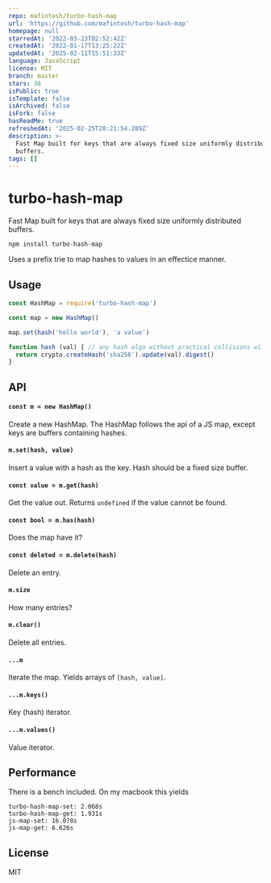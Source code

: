 ```yaml
---
repo: mafintosh/turbo-hash-map
url: 'https://github.com/mafintosh/turbo-hash-map'
homepage: null
starredAt: '2022-03-23T02:52:42Z'
createdAt: '2022-01-17T13:25:22Z'
updatedAt: '2025-02-11T15:51:33Z'
language: JavaScript
license: MIT
branch: master
stars: 38
isPublic: true
isTemplate: false
isArchived: false
isFork: false
hasReadMe: true
refreshedAt: '2025-02-25T20:21:54.289Z'
description: >-
  Fast Map built for keys that are always fixed size uniformly distributed
  buffers.
tags: []
---
```


# turbo-hash-map

Fast Map built for keys that are always fixed size uniformly distributed buffers.

```
npm install turbo-hash-map
```

Uses a prefix trie to map hashes to values in an effectice manner.

## Usage

``` js
const HashMap = require('turbo-hash-map')

const map = new HashMap()

map.set(hash('hello world'), 'a value')

function hash (val) { // any hash algo without practical collisions will work
  return crypto.createHash('sha256').update(val).digest()
}
```

## API

#### `const m = new HashMap()`

Create a new HashMap. The HashMap follows the api of a JS map, except keys are buffers containing hashes.

#### `m.set(hash, value)`

Insert a value with a hash as the key. Hash should be a fixed size buffer.

#### `const value = m.get(hash)`

Get the value out. Returns `undefined` if the value cannot be found.

#### `const bool = m.has(hash)`

Does the map have it?

#### `const deleted = m.delete(hash)`

Delete an entry.

#### `m.size`

How many entries?

#### `m.clear()`

Delete all entries.

#### `...m`

Iterate the map. Yields arrays of `[hash, value]`.

#### `...m.keys()`

Key (hash) iterator.

#### `...m.values()`

Value iterator.

## Performance

There is a bench included. On my macbook this yields

```
turbo-hash-map-set: 2.068s
turbo-hash-map-get: 1.931s
js-map-set: 16.078s
js-map-get: 6.626s
```

## License

MIT
